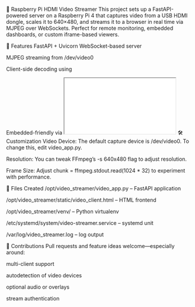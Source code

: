 📡 Raspberry Pi HDMI Video Streamer
This project sets up a FastAPI-powered server on a Raspberry Pi 4 that captures video from a USB HDMI dongle, scales it to 640×480, and streams it to a browser <canvas> in real time via MJPEG over WebSockets. Perfect for remote monitoring, embedded dashboards, or custom iframe-based viewers.

🚀 Features
FastAPI + Uvicorn WebSocket-based server

MJPEG streaming from /dev/video0

Client-side decoding using <canvas>

Embedded-friendly via <iframe src="/video">

systemd service for auto-start on boot

Logs to /var/log/video_streamer.log

🔧 Setup Instructions
On a fresh Raspberry Pi OS install:

bash
curl -sSL https://raw.githubusercontent.com/jsbkje/RPI4HDMIstream/refs/heads/main/setup_video_streamer.sh | bash
Replace YOUR_USERNAME and YOUR_REPO with your actual GitHub path.

📺 Viewing the Stream
Once installed, visit:

http://<raspberrypi-ip>:8000/video
Or embed it directly in any webpage:

html
<iframe src="http://<raspberrypi-ip>:8000/video" width="640" height="480" frameborder="0"></iframe>
🛠️ Customization
Video Device: The default capture device is /dev/video0. To change this, edit video_app.py.

Resolution: You can tweak FFmpeg’s -s 640x480 flag to adjust resolution.

Frame Size: Adjust chunk = ffmpeg.stdout.read(1024 * 32) to experiment with performance.

📄 Files Created
/opt/video_streamer/video_app.py – FastAPI application

/opt/video_streamer/static/video_client.html – HTML frontend

/opt/video_streamer/venv/ – Python virtualenv

/etc/systemd/system/video-streamer.service – systemd unit

/var/log/video_streamer.log – log output

🤝 Contributions
Pull requests and feature ideas welcome—especially around:

multi-client support

autodetection of video devices

optional audio or overlays

stream authentication
